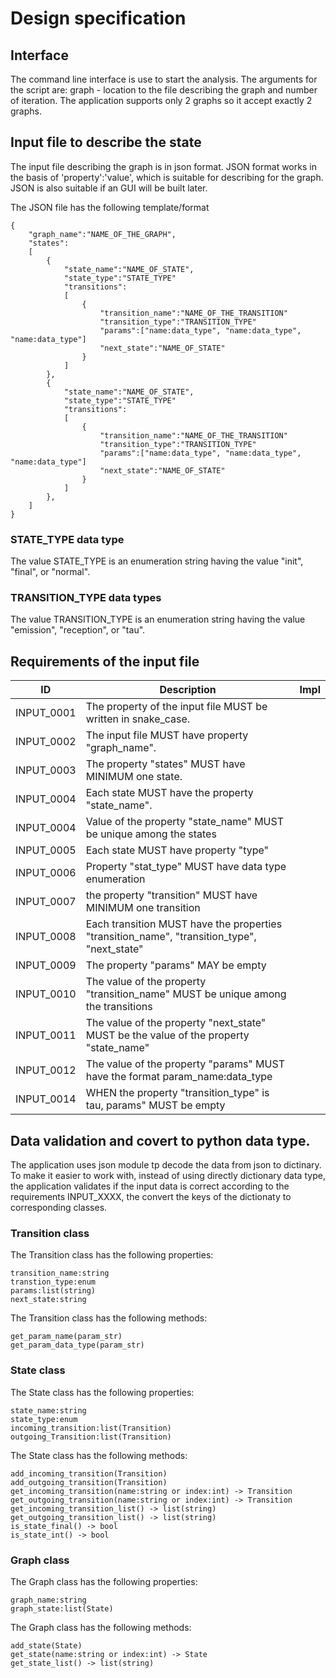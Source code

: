 # Design specification

## Interface

The command line interface is use to start the analysis. The arguments for the
script are: graph - location to the file describing the graph and number of
iteration. The application supports only 2 graphs so it accept exactly 2 graphs.

## Input file to describe the state

The input file describing the graph is in json format. JSON format works in the
basis of 'property':'value', which is suitable for describing for the graph.
JSON is also suitable if an GUI will be built later.

The JSON file has the following template/format

```
{
    "graph_name":"NAME_OF_THE_GRAPH",
    "states":
    [
        {
            "state_name":"NAME_OF_STATE",
            "state_type":"STATE_TYPE"
            "transitions":
            [
                {
                    "transition_name":"NAME_OF_THE_TRANSITION"
                    "transition_type":"TRANSITION_TYPE"
                    "params":["name:data_type", "name:data_type", "name:data_type"]
                    "next_state":"NAME_OF_STATE"
                }
            ]
        },
        {
            "state_name":"NAME_OF_STATE",
            "state_type":"STATE_TYPE"
            "transitions":
            [
                {
                    "transition_name":"NAME_OF_THE_TRANSITION"
                    "transition_type":"TRANSITION_TYPE"
                    "params":["name:data_type", "name:data_type", "name:data_type"]
                    "next_state":"NAME_OF_STATE"
                }
            ]
        },
    ]
}
```

### STATE_TYPE data type
The value STATE_TYPE is an enumeration string having the value "init", "final", or "normal".

### TRANSITION_TYPE data types
The value  TRANSITION_TYPE is an enumeration string having the value "emission", "reception", or "tau".


## Requirements of the input file
| ID           | Description                                                                               |Impl |
|--------------|-------------------------------------------------------------------------------------------|-----|
|INPUT_0001    |The property of the input file MUST be written in snake_case.                              |     |
|INPUT_0002    |The input file MUST have property "graph_name".                                            |     |
|INPUT_0003    |The property "states" MUST have MINIMUM one state.                                         |     |
|INPUT_0004    |Each state MUST have the property "state_name".                                            |     |
|INPUT_0004    |Value of the property "state_name" MUST be unique among the states                         |     |
|INPUT_0005    |Each state MUST have property "type"                                                       |     |
|INPUT_0006    |Property "stat_type" MUST have data type enumeration                                       |     |
|INPUT_0007    |the property "transition" MUST have MINIMUM one transition                                 |     |
|INPUT_0008    |Each transition MUST have the properties "transition_name", "transition_type", "next_state"|     |
|INPUT_0009    |The property "params" MAY be empty                                                         |     |
|INPUT_0010    |The value of the property "transition_name" MUST be unique among the transitions           |     |
|INPUT_0011    |The value of the property "next_state" MUST be the value of the property "state_name"      |     |
|INPUT_0012    |The value of the property "params" MUST have the format param_name:data_type               |     |
|INPUT_0014    |WHEN the property "transition_type" is tau, params" MUST be empty                          |     |

## Data validation and covert to python data type.

The application uses json module tp decode the data from json to dictinary. To
make it easier to work with, instead of using directly dictionary data type, the
application validates if the input data is correct according to the requirements
INPUT_XXXX, the convert the keys of the dictionaty to corresponding classes.

### Transition class

The Transition class has the following properties:

```
transition_name:string
transtion_type:enum
params:list(string)
next_state:string
```

The Transition class has the following methods:

```
get_param_name(param_str)
get_param_data_type(param_str)
```

### State class
The State class has the following properties:

```
state_name:string
state_type:enum
incoming_transition:list(Transition)
outgoing_Transition:list(Transition)
```

The State class has the following methods:

```
add_incoming_transition(Transition)
add_outgoing_transition(Transition)
get_incoming_transition(name:string or index:int) -> Transition
get_outgoing_transition(name:string or index:int) -> Transition
get_incoming_transition_list() -> list(string)
get_outgoing_transition_list() -> list(string)
is_state_final() -> bool
is_state_int() -> bool
```


### Graph class

The Graph class has the following properties:

```
graph_name:string
graph_state:list(State)
```

The Graph class has the following methods:

```
add_state(State)
get_state(name:string or index:int) -> State
get_state_list() -> list(string)
```